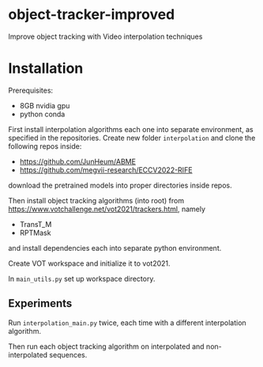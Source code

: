 # object-tracker-improved
Improve object tracking with Video interpolation techniques

# Installation
Prerequisites:
 - 8GB nvidia gpu
 - python conda

First install interpolation algorithms each one into separate environment, as specified in the repositories.
Create new folder `interpolation` and clone the following repos inside:
 - https://github.com/JunHeum/ABME
 - https://github.com/megvii-research/ECCV2022-RIFE

download the pretrained models into proper directories inside repos.

Then install object tracking algorithms (into root) from https://www.votchallenge.net/vot2021/trackers.html, namely
 - TransT_M
 - RPTMask

and install dependencies each into separate python environment.

Create VOT workspace and initialize it to vot2021.

In `main_utils.py` set up workspace directory.

## Experiments

Run `interpolation_main.py` twice, each time with a different interpolation algorithm.

Then run each object tracking algorithm on interpolated and non-interpolated sequences.




